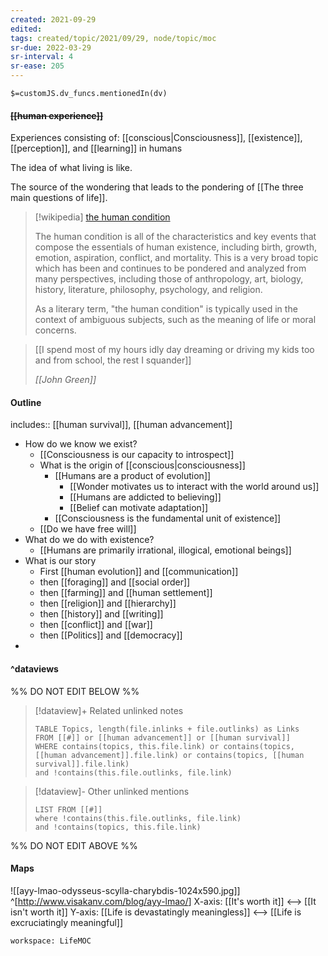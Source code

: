 ```yaml
---
created: 2021-09-29
edited: 
tags: created/topic/2021/09/29, node/topic/moc
sr-due: 2022-03-29
sr-interval: 4
sr-ease: 205
---
```

`$=customJS.dv_funcs.mentionedIn(dv)`

#### <s class="topic-title">[[human experience]]</s>

Experiences 
consisting of: [[conscious|Consciousness]], [[existence]], [[perception]], and [[learning]]
in humans

The idea of what living is like.

The source of the wondering that leads to the pondering of [[The three main questions of life]].

> [!wikipedia] [the human condition](https://en.wikipedia.org/wiki/Human%20condition)
> 
> The human condition is all of the characteristics and key events that compose the essentials of human existence, including birth, growth, emotion, aspiration, conflict, and mortality. This is a very broad topic which has been and continues to be pondered and analyzed from many perspectives, including those of anthropology, art, biology, history, literature, philosophy, psychology, and religion.
> 
> As a literary term, "the human condition" is typically used in the context of ambiguous subjects, such as the meaning of life or moral concerns.
>

> [[I spend most of my hours idly day dreaming or driving my kids too and from school, the rest I squander]]
>
> <cite> [[John Green]] </cite>

#### Outline

includes:: [[human survival]], [[human advancement]]
- How do we know we exist?
	- [[Consciousness is our capacity to introspect]]
	- What is the origin of [[conscious|consciousness]]
		- [[Humans are a product of evolution]]
			- [[Wonder motivates us to interact with the world around us]]
			- [[Humans are addicted to believing]]
			- [[Belief can motivate adaptation]]
		- [[Consciousness is the fundamental unit of existence]]
	- [[Do we have free will]]
- What do we do with existence?
	- [[Humans are primarily irrational, illogical, emotional beings]]
- What is our story
	- First [[human evolution]] and [[communication]]
	- then [[foraging]] and [[social order]]
	- then [[farming]] and [[human settlement]]
	- then [[religion]] and [[hierarchy]]
	- then [[history]] and [[writing]] 
	- then [[conflict]] and [[war]]
	- then [[Politics]] and [[democracy]]
- 

#### ^dataviews

%% DO NOT EDIT BELOW %%
> [!dataview]+ Related unlinked notes
> ```dataview
> TABLE Topics, length(file.inlinks + file.outlinks) as Links
> FROM [[#]] or [[human advancement]] or [[human survival]]
> WHERE contains(topics, this.file.link) or contains(topics, [[human advancement]].file.link) or contains(topics, [[human survival]].file.link)
> and !contains(this.file.outlinks, file.link)
> ```
 
> [!dataview]- Other unlinked mentions
> ```dataview
> LIST FROM [[#]]
> where !contains(this.file.outlinks, file.link)
> and !contains(topics, this.file.link)
> ```

%% DO NOT EDIT ABOVE %%

#### Maps

![[ayy-lmao-odysseus-scylla-charybdis-1024x590.jpg]]
^[<http://www.visakanv.com/blog/ayy-lmao/>]
X-axis: [[It's worth it]] <--> [[It isn't worth it]]
Y-axis: [[Life is devastatingly meaningless]] <--> [[Life is excruciatingly meaningful]]
```juggl
workspace: LifeMOC
```
